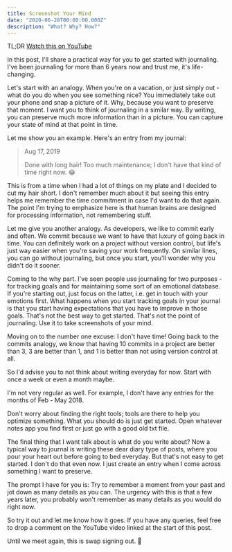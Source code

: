 ```yaml
---
title: Screenshot Your Mind
date: "2020-06-28T00:00:00.000Z"
description: "What? Why? How?"
---
```


TL;DR [Watch this on YouTube](https://www.youtube.com/watch?v=zTYoyGbIx08)

In this post, I'll share a practical way for you to get started with journaling. I've been journaling for more than 6 years now and trust me, it's life-changing.

Let's start with an analogy. When you're on a vacation, or just simply out - what do you do when you see something nice? You immediately take out your phone and snap a picture of it. Why, because you want to preserve that moment. I want you to think of journaling in a similar way. By writing, you can preserve much more information than in a picture. You can capture your state of mind at that point in time.

Let me show you an example. Here's an entry from my journal:

> Aug 17, 2019
>
> Done with long hair!
> Too much maintenance; I don't have that kind of time right now. 😂

This is from a time when I had a lot of things on my plate and I decided to cut my hair short. I don't remember much about it but seeing this entry helps me remember the time commitment in case I'd want to do that again.
The point I'm trying to emphasize here is that human brains are designed for processing information, not remembering stuff.

Let me give you another analogy. As developers, we like to commit early and often.
We commit because we want to have that luxury of going back in time.
You can definitely work on a project without version control, but life's just way easier when you're saving your work frequently.
On similar lines, you can go without journaling, but once you start, you'll wonder why you didn't do it sooner.

Coming to the why part.
I've seen people use journaling for two purposes - for tracking goals and for maintaining some sort of an emotional database.
If you're starting out, just focus on the latter, i.e. get in touch with your emotions first.
What happens when you start tracking goals in your journal is that you start having expectations that you have to improve in those goals. That's not the best way to get started. That's not the point of journaling. Use it to take screenshots of your mind.

Moving on to the number one excuse: I don't have time! Going back to the commits analogy, we know that having 10 commits in a project are better than 3, 3 are better than 1, and 1 is better than not using version control at all.

So I'd advise you to not think about writing everyday for now. Start with once a week or even a month maybe.

I'm not very regular as well. For example, I don't have any entries for the months of Feb - May 2018.

Don't worry about finding the right tools; tools are there to help you optimize something. What you should do is just get started. Open whatever notes app you find first or just go with a good old txt file.

The final thing that I want talk about is what do you write about?
Now a typical way to journal is writing these dear diary type of posts, where you pour your heart out before going to bed everyday. But that's not easy to get started. I don't do that even now. I just create an entry when I come across something I want to preserve.

The prompt I have for you is: Try to remember a moment from your past and jot down as many details as you can.
The urgency with this is that a few years later, you probably won't remember as many details as you would do right now.

So try it out and let me know how it goes. If you have any queries, feel free to drop a comment on the YouTube video linked at the start of this post.

Until we meet again, this is swap signing out. 🖖
